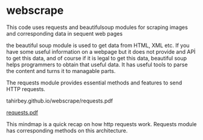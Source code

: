 # webscrape
This code uses requests and beautifulsoup modules for scraping images and corresponding data in sequent web pages

the beautiful soup module is used to get data from HTML, XML etc. If you have some useful information on a webpage but it does not provide and APİ to get this data, and of course if it is legal to get this data, beautiful soup helps programmers to obtain that useful data. It has useful tools to parse the content and turns it to managable parts.  

The requests module provides essential methods and features to send HTTP requests.

tahirbey.github.io/webscrape/requests.pdf

[requests.pdf](https://github.com/tahirbey/webscrape/files/7200240/requests.pdf)

This mindmap is a quick recap on how http requests work. Requests module has corresponding methods on this architecture.

